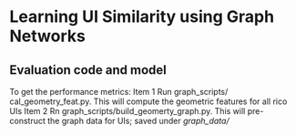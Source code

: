 # Learning UI Similarity using Graph Networks

## Evaluation code and model
To get the performance metrics:
Item 1 Run graph_scripts/ cal_geometry_feat.py. This will compute the geometric features for all rico UIs
Item 2 Rn graph_scripts/build_geomerty_graph.py. This will pre-construct the graph data for UIs; saved under *graph_data/*
